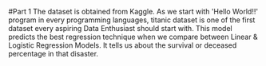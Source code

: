 #Part 1
The dataset is obtained from Kaggle. As we start with 'Hello World!!' program in every programming languages, titanic dataset is one of the first dataset every aspiring Data Enthusiast should start with.
This model predicts the best regression technique when we compare between Linear & Logistic Regression Models. It tells us about the survival or deceased percentage in that disaster.

